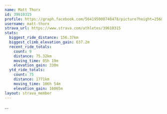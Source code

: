 ```yaml
---
name: Matt Thorx
id: 39610315
profile: https://graph.facebook.com/564195000748478/picture?height=256&width=256
username: matt-thorx
strava_url: https://www.strava.com/athletes/39610315
stats:
  biggest_ride_distance: 156.37km
  biggest_climb_elevation_gain: 637.2m
  recent_ride_totals:
    count: 9
    distance: 75.32km
    moving_time: 05h 19m
    elevation_gain: 330m
  ytd_ride_totals:
    count: 75
    distance: 1771km
    moving_time: 106h 54m
    elevation_gain: 16065m
layout: strava_member
--- 
```

...
